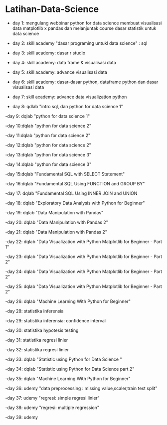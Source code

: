 # Latihan-Data-Science

- day 1: mengulang webbinar python for data science membuat visualisasi data matplotlib x pandas dan melanjuntak course dasar statistik untuk data science

- day 2: skill academy "dasar programing untukl data science" : sql
- day 3: skill academy: dasar r studio
- day 4: skill academy: data frame & visualisasi data

- day 5: skill academy: advance visualisasi data

- day 6: skill academy: dasar-dasar python, dataframe python dan dasar visualisasi data

- day 7: skill academy: advance data visualization python

- day 8: qdlab "intro sql, dan python for data science 1"

-day 9: dqlab "python for data science 1"

-day 10:dqlab "python for data science 2"

-day 11:dqlab "python for data science 2"

-day 12:dqlab "python for data science 2"

-day 13:dqlab "python for data science 3"

-day 14:dqlab "python for data science 3"

-day 15:dqlab "Fundamental SQL with SELECT Statement"

-day 16:dqlab "Fundamental SQL Using FUNCTION and GROUP BY"

-day 17: dqlab "Fundamental SQL Using INNER JOIN and UNION

-day 18: dqlab "Exploratory Data Analysis with Python for Beginner"

-day 19: dqlab "Data Manipulation with Pandas"

-day 20: dqlab "Data Manipulation with Pandas 2"

-day 21: dqlab "Data Manipulation with Pandas 2"

-day 22: dqlab "Data Visualization with Python Matplotlib for Beginner - Part 1"

-day 23: dqlab "Data Visualization with Python Matplotlib for Beginner - Part 2"

-day 24: dqlab "Data Visualization with Python Matplotlib for Beginner - Part 2"

-day 25: dqlab "Data Visualization with Python Matplotlib for Beginner - Part 2"

-day 26: dqlab "Machine Learning With Python for Beginner"

-day 28: statistika inferensia

-day 29: statistika inferensia: confidence interval

-day 30: statistika hypotesis testing

-day 31: statistika regresi linier

-day 32: statistika regresi linier

-day 33: dqlab "Statistic using Python for Data Science "

-day 34: dqlab "Statistic using Python for Data Science part 2"

-day 35: dqlab "Machine Learning With Python for Beginner"

-day 36: udemy "data preprocessing : missing value,scaler,train test split"

-day 37: udemy "regresi: simple regresi linier" 

-day 38: udemy "regresi: multiple regression"

-day 39: udemy 






